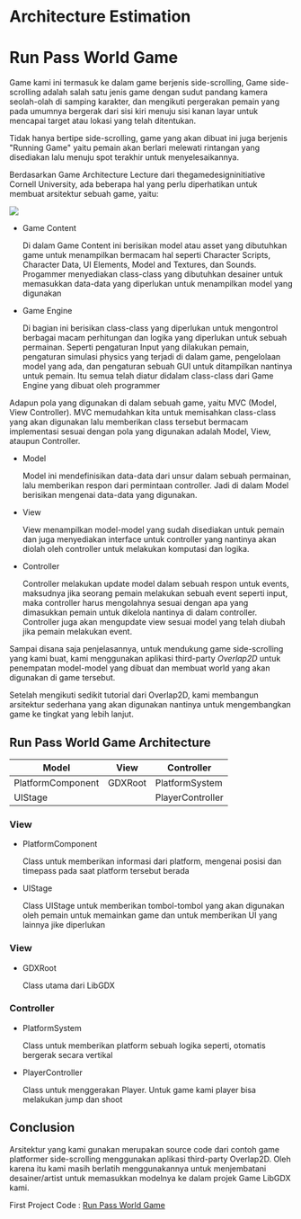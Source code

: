 # Architecture Estimation
# Run Pass World Game

Game kami ini termasuk ke dalam game berjenis side-scrolling, Game side-scrolling adalah salah satu jenis game dengan sudut pandang kamera seolah-olah di samping karakter, dan mengikuti pergerakan pemain yang pada umumnya bergerak dari sisi kiri menuju sisi kanan layar untuk mencapai target atau lokasi yang telah ditentukan.

Tidak hanya bertipe side-scrolling, game yang akan dibuat ini juga berjenis "Running Game" yaitu pemain akan berlari melewati rintangan yang disediakan lalu menuju spot terakhir untuk menyelesaikannya.

Berdasarkan Game Architecture Lecture dari thegamedesigninitiative Cornell University, ada beberapa hal yang perlu diperhatikan untuk membuat arsitektur sebuah game, yaitu:

<img align="middle" src="https://user-images.githubusercontent.com/30854454/31384038-775eda76-ade7-11e7-9664-4e31d5efb7ef.png">

* Game Content

  Di dalam Game Content ini berisikan model atau asset yang dibutuhkan game untuk menampilkan bermacam hal seperti Character Scripts, Character Data, UI Elements, Model and Textures, dan Sounds. Progammer menyediakan class-class yang dibutuhkan desainer untuk memasukkan data-data yang diperlukan untuk menampilkan model yang digunakan
  
* Game Engine

  Di bagian ini berisikan class-class yang diperlukan untuk mengontrol berbagai macam perhitungan dan logika yang diperlukan untuk sebuah permainan. Seperti pengaturan Input yang dilakukan pemain, pengaturan simulasi physics yang terjadi di dalam game, pengelolaan model yang ada, dan pengaturan sebuah GUI untuk ditampilkan nantinya untuk pemain. Itu semua telah diatur didalam class-class dari Game Engine yang dibuat oleh programmer
  
Adapun pola yang digunakan di dalam sebuah game, yaitu MVC (Model, View Controller). MVC memudahkan kita untuk memisahkan class-class yang akan digunakan lalu memberikan class tersebut bermacam implementasi sesuai dengan pola yang digunakan adalah Model, View, ataupun Controller.

* Model

  Model ini mendefinisikan data-data dari unsur dalam sebuah permainan, lalu memberikan respon dari permintaan controller. Jadi di dalam Model berisikan mengenai data-data yang digunakan.
  
* View

  View menampilkan model-model yang sudah disediakan untuk pemain dan juga menyediakan interface untuk controller yang nantinya akan diolah oleh controller untuk melakukan komputasi dan logika.
  
* Controller

  Controller melakukan update model dalam sebuah respon untuk events, maksudnya jika seorang pemain melakukan sebuah event seperti input, maka controller harus mengolahnya sesuai dengan apa yang dimasukkan pemain untuk dikelola nantinya di dalam controller. Controller juga akan mengupdate view sesuai model yang telah diubah jika pemain melakukan event.
  
Sampai disana saja penjelasannya, untuk mendukung game side-scrolling yang kami buat, kami menggunakan aplikasi third-party *Overlap2D* untuk penempatan model-model yang dibuat dan membuat world yang akan digunakan di game tersebut.

Setelah mengikuti sedikit tutorial dari Overlap2D, kami membangun arsitektur sederhana yang akan digunakan nantinya untuk mengembangkan game ke tingkat yang lebih lanjut.

## Run Pass World Game Architecture

| Model | View | Controller |
| ----- | -----|-----      |
|PlatformComponent|GDXRoot|PlatformSystem|
|UIStage||PlayerController|

### View

* PlatformComponent

  Class untuk memberikan informasi dari platform, mengenai posisi dan timepass pada saat platform tersebut berada
  
* UIStage

  Class UIStage untuk memberikan tombol-tombol yang akan digunakan oleh pemain untuk memainkan game dan untuk memberikan UI yang lainnya jike diperlukan
  
### View

* GDXRoot

  Class utama dari LibGDX
  
### Controller

* PlatformSystem

  Class untuk memberikan platform sebuah logika seperti, otomatis bergerak secara vertikal
  
* PlayerController

  Class untuk menggerakan Player. Untuk game kami player bisa melakukan jump dan shoot
  
  
## Conclusion

Arsitektur yang kami gunakan merupakan source code dari contoh game platformer side-scrolling menggunakan aplikasi third-party Overlap2D. Oleh karena itu kami masih berlatih menggunakannya untuk menjembatani desainer/artist untuk memasukkan modelnya ke dalam projek Game LibGDX kami.

First Project Code : [Run Pass World Game](asd)
